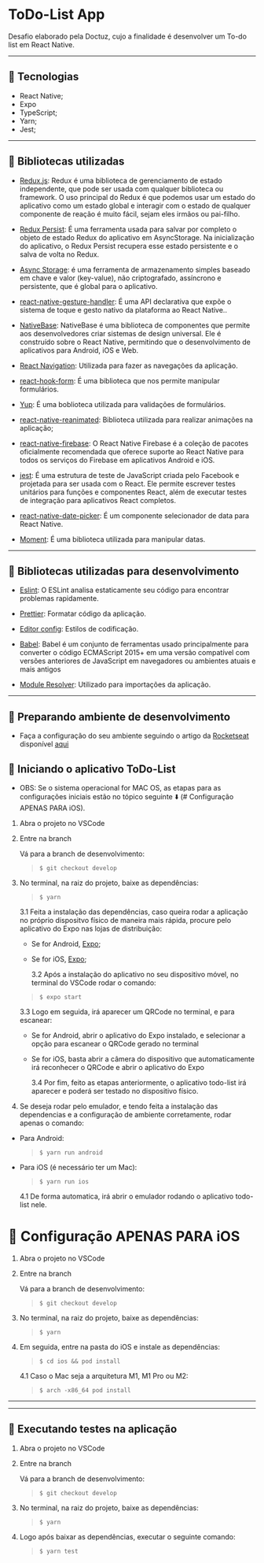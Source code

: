 # ToDo-List App

Desafio elaborado pela Doctuz, cujo a finalidade é desenvolver um To-do list em React Native.

---

## 💬 Tecnologias

- React Native;
- Expo
- TypeScript;
- Yarn;
- Jest;

---

## 💬 Bibliotecas utilizadas

- [Redux.js](https://redux.js.org/):
  Redux é uma biblioteca de gerenciamento de estado independente, que pode ser usada com qualquer biblioteca ou framework. O uso principal do Redux é que podemos usar um estado do aplicativo como um estado global e interagir com o estado de qualquer componente de reação é muito fácil, sejam eles irmãos ou pai-filho.

- [Redux Persist](https://github.com/rt2zz/redux-persist#readme):
  É uma ferramenta usada para salvar por completo o objeto de estado Redux do aplicativo em AsyncStorage. Na inicialização do aplicativo, o Redux Persist recupera esse estado persistente e o salva de volta no Redux.

- [Async Storage](https://react-native-async-storage.github.io/async-storage/docs/usage/):
  é uma ferramenta de armazenamento simples baseado em chave e valor (key-value), não criptografado, assíncrono e persistente, que é global para o aplicativo.

- [react-native-gesture-handler](https://github.com/software-mansion/react-native-gesture-handler#readme):
  É uma API declarativa que expõe o sistema de toque e gesto nativo da plataforma ao React Native..

- [NativeBase](https://nativebase.io/):
  NativeBase é uma biblioteca de componentes que permite aos desenvolvedores criar sistemas de design universal. Ele é construído sobre o React Native, permitindo que o desenvolvimento de aplicativos para Android, iOS e Web.

- [React Navigation](https://reactnavigation.org/docs/getting-started/):
  Utilizada para fazer as navegações da aplicação.

- [react-hook-form](https://react-hook-form.com/):
  É uma biblioteca que nos permite manipular formulários.

- [Yup](https://github.com/jquense/yup):
  É uma boblioteca utilizada para validações de formulários.

- [react-native-reanimated](https://github.com/software-mansion/react-native-reanimated):
  Biblioteca utilizada para realizar animações na aplicação;

- [react-native-firebase](https://rnfirebase.io/):
  O React Native Firebase é a coleção de pacotes oficialmente recomendada que oferece suporte ao React Native para todos os serviços do Firebase em aplicativos Android e iOS.

- [jest](https://jestjs.io/docs/getting-started):
  É uma estrutura de teste de JavaScript criada pelo Facebook e projetada para ser usada com o React. Ele permite escrever testes unitários para funções e componentes React, além de executar testes de integração para aplicativos React completos.

- [react-native-date-picker](https://github.com/henninghall/react-native-date-picker):
  É um componente selecionador de data para React Native.

- [Moment](https://momentjs.com/):
  É uma biblioteca utilizada para manipular datas.

---

## 💬 Bibliotecas utilizadas para desenvolvimento

- [Eslint](https://eslint.org/):
  O ESLint analisa estaticamente seu código para encontrar problemas rapidamente.

- [Prettier](https://prettier.io/):
  Formatar código da aplicação.

- [Editor config](https://editorconfig.org/):
  Estilos de codificação.

- [Babel](https://babeljs.io/docs/en/):
  Babel é um conjunto de ferramentas usado principalmente para converter o código ECMAScript 2015+ em uma versão compatível com versões anteriores de JavaScript em navegadores ou ambientes atuais e mais antigos

- [Module Resolver](https://github.com/tleunen/babel-plugin-module-resolver):
  Utilizado para importações da aplicação.

---

## 💬 Preparando ambiente de desenvolvimento

- Faça a configuração do seu ambiente seguindo o artigo da [Rocketseat](https://rocketseat.com.br/) disponível [aqui](https://react-native.rocketseat.dev/)

## 🚀 Iniciando o aplicativo ToDo-List

- OBS: Se o sistema operacional for MAC OS, as etapas para as configurações iniciais estão no tópico seguinte ⬇️ (# Configuração APENAS PARA iOS).

1. Abra o projeto no VSCode
2. Entre na branch

   Vá para a branch de desenvolvimento:

   > `$ git checkout develop`

3. No terminal, na raiz do projeto, baixe as dependências:

   > `$ yarn`

   3.1 Feita a instalação das dependências, caso queira rodar a aplicação no próprio dispositvo físico de maneira mais rápida, procure pelo aplicativo do Expo nas lojas de distribuição:

   - Se for Android, [Expo](https://play.google.com/store/apps/details?id=host.exp.exponent&hl=pt_BR&gl=US);
   - Se for iOS, [Expo](https://apps.apple.com/br/app/expo-go/id982107779);

     3.2 Após a instalação do aplicativo no seu dispositivo móvel, no terminal do VSCode rodar o comando:

   > `$ expo start`

   3.3 Logo em seguida, irá aparecer um QRCode no terminal, e para escanear:

   - Se for Android, abrir o aplicativo do Expo instalado, e selecionar a opção para escanear o QRCode gerado no terminal
   - Se for iOS, basta abrir a câmera do dispositivo que automaticamente irá reconhecer o QRCode e abrir o aplicativo do Expo

     3.4 Por fim, feito as etapas anteriormente, o aplicativo todo-list irá aparecer e poderá ser testado no dispositivo físico.

4. Se deseja rodar pelo emulador, e tendo feita a instalação das dependencias e a configuração de ambiente corretamente, rodar apenas o comando:

- Para Android:
  > `$ yarn run android`
- Para iOS (é necessário ter um Mac):

  > `$ yarn run ios`

  4.1 De forma automatica, irá abrir o emulador rodando o aplicativo todo-list nele.

# 💬 Configuração APENAS PARA iOS

1. Abra o projeto no VSCode
2. Entre na branch

   Vá para a branch de desenvolvimento:

   > `$ git checkout develop`

3. No terminal, na raiz do projeto, baixe as dependências:

   > `$ yarn`

4. Em seguida, entre na pasta do iOS e instale as dependências:

   > `$ cd ios && pod install`

   4.1 Caso o Mac seja a arquitetura M1, M1 Pro ou M2:

   > `$ arch -x86_64 pod install`

---

---

## 🧪 Executando testes na aplicação

1. Abra o projeto no VSCode
2. Entre na branch

   Vá para a branch de desenvolvimento:

   > `$ git checkout develop`

3. No terminal, na raiz do projeto, baixe as dependências:

   > `$ yarn`

4. Logo após baixar as dependências, executar o seguinte comando:

   > `$ yarn test`
